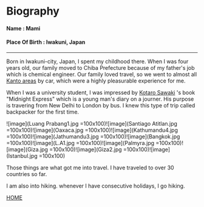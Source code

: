 # Biography  

####  Name           : Mami
#### Place Of Birth : Iwakuni, Japan  
-----------------------------------------------------------------
Born in Iwakuni-city, Japan, I spent my childhood there. When I was four years old, our family moved to Chiba Prefecture because of my father's job which is chemical engineer. Our family loved travel, so we went to almost all [Kanto areas](https://www.jetro.go.jp/en/ind_tourism/kanto.html) by car, which were a highly pleasurable experience for me.

When I was a university student, I was impressed by [Kotaro Sawaki](https://www.japantimes.co.jp/tag/kotaro-sawaki/)
's book "Midnight Express" which is a young man's diary on a journer. His purpose is travering from New Delhi to London by bus. I knew this type of trip called backpacker for the first time.

![image](Luang Prabang1.jpg =100x100)![image](Santiago Atitlan.jpg =100x100)![image](Oaxaca.jpg =100x100)![image](Kathumandu4.jpg =100x100)![image](Jathumandu3.jpg =100x100)![image](Bangkok.jpg =100x100)![image](L.A1.jpg =100x100)![image](Palmyra.jpg =100x100)![image](Giza.jpg =100x100)![image](Giza2.jpg =100x100)![image](Istanbul.jpg =100x100)                     

Those things are what got me into travel. I have traveled to over 30 countries so far.

I am also into hiking. whenever I have consecutive holidays, I go hiking.




[HOME](index)
